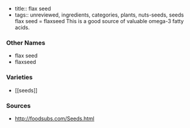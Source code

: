 - title:: flax seed
- tags:: unreviewed, ingredients, categories, plants, nuts-seeds, seeds
flax seed = flaxseed This is a good source of valuable omega-3 fatty acids.

### Other Names

* flax seed
* flaxseed

### Varieties

* [[seeds]]

### Sources
* http://foodsubs.com/Seeds.html
